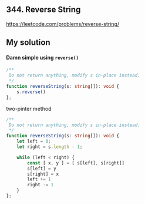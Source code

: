## 344. Reverse String

https://leetcode.com/problems/reverse-string/

## My solution

#### Damn simple using `reverse()`

```typescript
/**
 Do not return anything, modify s in-place instead.
 */
function reverseString(s: string[]): void {
    s.reverse()
};
```

two-pinter method

```typescript
/**
 Do not return anything, modify s in-place instead.
 */
function reverseString(s: string[]): void {
    let left = 0;
    let right = s.length - 1;

    while (left < right) {
        const [ x, y ] = [ s[left], s[right]]
        s[left] = y
        s[right] = x
        left += 1
        right -= 1
    }
};
```
